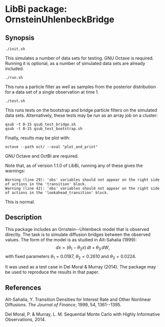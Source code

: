 LibBi package: OrnsteinUhlenbeckBridge
======================================

Synopsis
--------

    ./init.sh

This simulates a number of data sets for testing. GNU Octave is
required. Running it is optional, as a number of simulated data sets are
already included.

    ./run.sh
    
This runs a particle filter as well as samples from the posterior
distribution for a data set of a single observation at time 1.

    ./test.sh

This runs tests on the bootstrap and bridge particle filters on the simulated
data sets. Alternatively, these tests may be run as an array job on a cluster:

    qsub -t 0-15 qsub_test_bridge.sh
    qsub -t 0-15 qsub_test_bootstrap.sh

Finally, results may be plot with:

    octave --path oct/ --eval "plot_and_print"

GNU Octave and OctBi are required.

Note that, as of version 1.1.0 of LibBi, running any of these gives the
warnings:

    Warning (line 29): 'obs' variables should not appear on the right side of actions in the 'transition' block.
    Warning (line 42): 'obs' variables should not appear on the right side of actions in the 'lookahead_transition' block.

This is normal.


Description
-----------

This package includes an Ornstein--Uhlenbeck model that is observed
directly. The task is to simulate diffusion bridges between the observed
values. The form of the model is as studied in Aït-Sahalia (1999):
$$dx=(\theta_{1}-\theta_{2}x)\, dt+\theta_{3}\, dW,$$ with fixed parameters
$\theta_{1}=0.0187$, $\theta_{2}=0.2610$ and $\theta_{3}=0.0224$.

It was used as a test case in Del Moral & Murray (2014). The package may be
used to reproduce the results in that paper.


References
----------

Aït-Sahalia, Y. Transition Densities for Interest Rate and Other Nonlinear
Diffusions. *The Journal of Finance*, 1999, 54, 1361--1395.

Del Moral, P. & Murray, L. M. Sequential Monte Carlo with Highly Informative
Observations, 2014.
